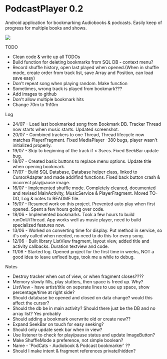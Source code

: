 # PodcastPlayer 0.2
Android application for bookmarking Audiobooks & podcasts. Easily keep of progress for multiple books and shows.

![](http://julianrosser.website/images/app_screenshots/pp_3.png)

TODO
- Clean code & write up all TODOs
- Build function for deleting bookmarks from SQL DB - context menu?
- Record shuffle history, open last played when opened.(When in shuffle mode, create order from track list, save Array and Position, can load save easy)
- Don't repeat song when playing random. Make function
- Sometimes, wrong track is played from bookmark???
- Add images to github
- Don't allow multiple bookmark hits
- Change 70m to 1h10m

Log
- 24/07 - Load last bookmarked song from Bookmark DB. Tracker Thread now starts when music starts. Updated screenshot.
- 20/07 - Combined trackers to one Thread, Thread lifecycle now matches PlayerFragment. Fixed MediaPlayer -380 bugs, player wasn't initialized properly.
- 19/07 - Skip to beginning of the track if < 3secs. Fixed SeekBar update bug.
- 18/07 - Created basic buttons to replace menu options. Update title when opening bookmark.
- 17/07 - Build SQL Database, Database helper class, linked to CursorAdapter and made add/find functions. Fixed back button crash & incorrect play/pause image.
- 16/07 - Implemented shuffle mode. Completely cleaned, documented and revised MainActivity, MusicService & PlayerFragment. Moved TO-DO, Log & notes to README file.
- 15/07 - Resumed work on this project. Prevented auto play when first opened. Spent a few hours going over code.
- 18/06 - Implemented bookmarks. Took a few hours to build runOnUiThread. App works well as music player, need to build specialized features now.
- 13/06 - Worked on converting time for display. Put method in service, so it's only called when needed, no need to do this for every song.
- 12/06 - Built library ListView fragment, layout view, added title and activity callbacks. Duration textview and code.
- 11/06 - Started log. Opened project for the first time in weeks, NOT a good idea to leave unfixed bugs, took me a while to debug.

Notes
- Destroy tracker when out of view, or when fragment closes????
- Memory slowly fills, play stutters, then space is freed up. Why?
- ListView - have artist/title on seperate lines to use up space, show percentage/time at right side?
- Should database be opened and closed on data change? would this affect the cursor?
- Should the db be in main activity? Should there just be the DB and no array list? Yes probably
- Should adding a bookmark overwrite old or create new??
- Expand SeekBar on touch for easy seeking?
- Should only update seek bar when in view?
- Use listener to check for play/pause status and update ImageButton?
- Make ShuffleMode a preference, not simple boolean?
- Name - 'PodCats - Audiobook & Podcast bookmarker'     ??
- Should I make intent & fragment references private/hidden?

